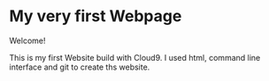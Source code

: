 # My very first Webpage

Welcome!

This is my first Website build with Cloud9.
I used html, command line interface and git to create ths website.
